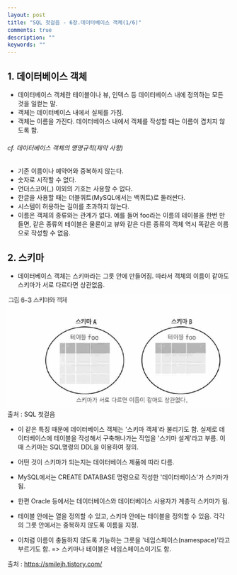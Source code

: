 ```yaml
---
layout: post
title: "SQL 첫걸음 - 6장.데이터베이스 객체(1/6)" 
comments: true
description: ""
keywords: ""
---
```


## 1. 데이터베이스 객체
- 데이터베이스 객체란 테이블이나 뷰, 인덱스 등 데이터베이스 내에 정의하는 모든 것을 일컫는 말. 
- 객체는 데이터베이스 내에서 실체를 가짐.
- 객체는 이름을 가진다. 데이터베이스 내에서 객체를 작성할 때는 이름이 겹치지 않도록 함.

###### cf. 데이터베이스 객체의 명명규칙(제약 사항)

- 기존 이름이나 예약어와 중복하지 않는다.
- 숫자로 시작할 수 없다.
- 언더스코어(_) 이외의 기호는 사용할 수 없다.
- 한글을 사용할 때는 더블쿼트(MySQL에서는 백쿼트)로 둘러싼다.
- 시스템이 허용하는 길이를 초과하지 않는다. 
- 이름은 객체의 종류와는 관계가 없다. 예를 들어 foo라는 이름의 테이블을 한번 만들면, 같은 종류의 테이블은 물론이고 뷰와 같은 다른 종류의 객체 역시 똑같은 이름으로 작성할 수 없음.

## 2. 스키마
- 데이터베이스 객체는 스키마라는 그릇 안에 만들어짐. 따라서 객체의 이름이 같아도 스키마가 서로 다르다면 상관없음.

![990C843F5B97AEAB07](/images/sql_first_step/990C843F5B97AEAB07.png)
출처 : SQL 첫걸음

- 이 같은 특징 때문에 데이터베이스 객체는 '스키마 객체'라 불리기도 함. 실제로 데이터베이스에 테이블을 작성해서 구축해나가는 작업을 '스키마 설계'라고 부름. 이때 스키마는 SQL명령의 DDL을 이용하여 정의.

- 어떤 것이 스키마가 되는지는 데이터베이스 제품에 따라 다름. 

- MySQL에서는 CREATE DATABASE 명령으로 작성한 '데이터베이스'가 스키마가 됨. 

- 한편 Oracle 등에서는 데이터베이스와 데이터베이스 사용자가 계층적 스키마가 됨.

- 테이블 안에는 열을 정의할 수 있고, 스키마 안에는 테이블을 정의할 수 있음. 각각의 그릇 안에서는 중복하지 않도록 이름을 지정.

- 이처럼 이름이 충돌하지 않도록 기능하는 그릇을 '네임스페이스(namespace)'라고 부르기도 함. => 스키마나 테이블은 네임스페이스이기도 함. 


출처 : https://smilejh.tistory.com/